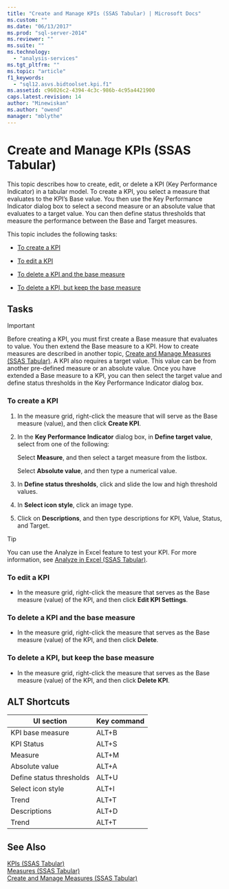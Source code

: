 ```yaml
---
title: "Create and Manage KPIs (SSAS Tabular) | Microsoft Docs"
ms.custom: ""
ms.date: "06/13/2017"
ms.prod: "sql-server-2014"
ms.reviewer: ""
ms.suite: ""
ms.technology: 
  - "analysis-services"
ms.tgt_pltfrm: ""
ms.topic: "article"
f1_keywords: 
  - "sql12.asvs.bidtoolset.kpi.f1"
ms.assetid: c96026c2-4394-4c3c-986b-4c95a4421900
caps.latest.revision: 14
author: "Minewiskan"
ms.author: "owend"
manager: "mblythe"
---
```

# Create and Manage KPIs (SSAS Tabular)
  This topic describes how to create, edit, or delete a KPI (Key Performance Indicator) in a tabular model. To create a KPI, you select a measure that evaluates to the KPI’s Base value. You then use the Key Performance Indicator dialog box to select a second measure or an absolute value that evaluates to a target value. You can then define status thresholds that measure the performance between the Base and Target measures.  
  
 This topic includes the following tasks:  
  
-   [To create a KPI](#bkmk_create_KPI)  
  
-   [To edit a KPI](#bkmk_edit_KPI)  
  
-   [To delete a KPI and the base measure](#bkmk_delete)  
  
-   [To delete a KPI, but keep the base measure](#bkmk_delete_KPI)  
  
## Tasks  
  
> [!IMPORTANT]  
>  Before creating a KPI, you must first create a Base measure that evaluates to value. You then extend the Base measure to a KPI. How to create measures are described in another topic, [Create and Manage Measures &#40;SSAS Tabular&#41;](measures-ssas-tabular.md). A KPI also requires a target value. This value can be from another pre-defined measure or an absolute value. Once you have extended a Base measure to a KPI, you can then select the target value and define status thresholds in the Key Performance Indicator dialog box.  
  
###  <a name="bkmk_create_KPI"></a> To create a KPI  
  
1.  In the measure grid, right-click the measure that will serve as the Base measure (value), and then click **Create KPI**.  
  
2.  In the **Key Performance Indicator** dialog box, in **Define target value**, select from one of the following:  
  
     Select **Measure**, and then select a target measure from the listbox.  
  
     Select **Absolute value**, and then type a numerical value.  
  
3.  In **Define status thresholds**, click and slide the low and high threshold values.  
  
4.  In **Select icon style**, click an image type.  
  
5.  Click on **Descriptions**, and then type descriptions for KPI, Value, Status, and Target.  
  
> [!TIP]  
>  You can use the Analyze in Excel feature to test your KPI. For more information, see [Analyze in Excel &#40;SSAS Tabular&#41;](analyze-in-excel-ssas-tabular.md).  
  
###  <a name="bkmk_edit_KPI"></a> To edit a KPI  
  
-   In the measure grid, right-click the measure that serves as the Base measure (value) of the KPI, and then click **Edit KPI Settings**.  
  
###  <a name="bkmk_delete"></a> To delete a KPI and the base measure  
  
-   In the measure grid, right-click the measure that serves as the Base measure (value) of the KPI, and then click **Delete**.  
  
###  <a name="bkmk_delete_KPI"></a> To delete a KPI, but keep the base measure  
  
-   In the measure grid, right-click the measure that serves as the Base measure (value) of the KPI, and then click **Delete KPI**.  
  
## ALT Shortcuts  
  
|UI section|Key command|  
|----------------|-----------------|  
|KPI base measure|ALT+B|  
|KPI Status|ALT+S|  
|Measure|ALT+M|  
|Absolute value|ALT+A|  
|Define status thresholds|ALT+U|  
|Select icon style|ALT+I|  
|Trend|ALT+T|  
|Descriptions|ALT+D|  
|Trend|ALT+T|  
  
## See Also  
 [KPIs &#40;SSAS Tabular&#41;](kpis-ssas-tabular.md)   
 [Measures &#40;SSAS Tabular&#41;](measures-ssas-tabular.md)   
 [Create and Manage Measures &#40;SSAS Tabular&#41;](create-and-manage-measures-ssas-tabular.md)  
  
  